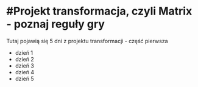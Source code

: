# #Projekt transformacja, czyli Matrix - poznaj reguły gry

Tutaj pojawią się 5 dni z projektu transformacji - część pierwsza

- dzień 1
- dzień 2
- dzień 3
- dzień 4
- dzień 5
